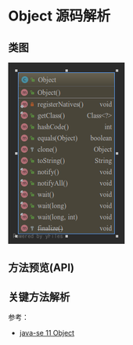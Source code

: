 # Object 源码解析

## 类图

![](image/Object.png)

## 方法预览(API)



## 关键方法解析

参考： 
* [java-se 11 Object](https://docs.oracle.com/en/java/javase/11/docs/api/java.base/java/lang/Object.html)
